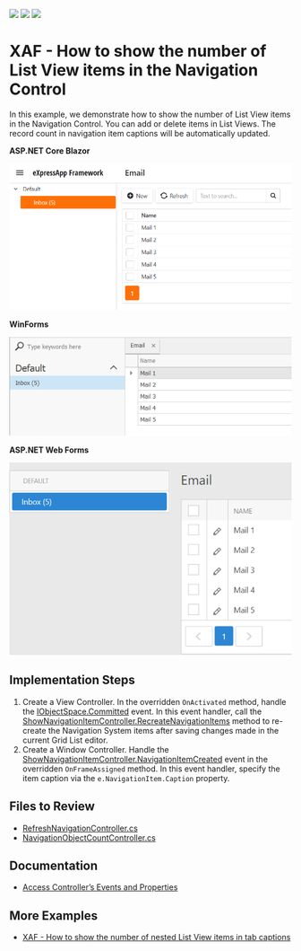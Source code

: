 <!-- default badges list -->
![](https://img.shields.io/endpoint?url=https://codecentral.devexpress.com/api/v1/VersionRange/372624392/21.1.3%2B)
[![](https://img.shields.io/badge/Open_in_DevExpress_Support_Center-FF7200?style=flat-square&logo=DevExpress&logoColor=white)](https://supportcenter.devexpress.com/ticket/details/T1002750)
[![](https://img.shields.io/badge/📖_How_to_use_DevExpress_Examples-e9f6fc?style=flat-square)](https://docs.devexpress.com/GeneralInformation/403183)
<!-- default badges end -->
# XAF - How to show the number of List View items in the Navigation Control

In this example, we demonstrate how to show the number of List View items in the Navigation Control. You can add or delete items in List Views. The record count in navigation item captions will be automatically updated. 

**ASP.NET Core Blazor**

<img src="./media/example-blazor.png" width="600">

**WinForms**

<img src="./media/example-win.png" width="600">


**ASP.NET Web Forms**

<img src="./media/example-web.png" width="600">


## Implementation Steps

1. Create a View Controller. In the overridden `OnActivated` method, handle the [IObjectSpace.Committed](https://docs.devexpress.com/eXpressAppFramework/DevExpress.ExpressApp.IObjectSpace.Committed) event. In this event handler, call the [ShowNavigationItemController.RecreateNavigationItems](https://docs.devexpress.com/eXpressAppFramework/DevExpress.ExpressApp.SystemModule.ShowNavigationItemController.RecreateNavigationItems) method to re-create the Navigation System items after saving changes made in the current Grid List editor.
2. Create a Window Controller. Handle the [ShowNavigationItemController.NavigationItemCreated](https://docs.devexpress.com/eXpressAppFramework/DevExpress.ExpressApp.SystemModule.ShowNavigationItemController.NavigationItemCreated) event in the overridden `OnFrameAssigned` method. In this event handler, specify the item caption via the `e.NavigationItem.Caption` property.

<!-- default file list --> 
## Files to Review

* [RefreshNavigationController.cs](./ItemCount/Module/CS/ItemCount.Module/Controllers/RefreshNavigationController.cs) 
* [NavigationObjectCountController.cs](./ItemCount/Module/CS/ItemCount.Module/Controllers/NavigationObjectCountController.cs) 
<!-- default file list end -->

## Documentation

- [Access Controller’s Events and Properties](https://docs.devexpress.com/eXpressAppFramework/112676/concepts/controllers-and-actions/customize-controllers-and-actions#access-controllers-events-and-properties)

## More Examples

- [XAF - How to show the number of nested List View items in tab captions](https://github.com/DevExpress-Examples/XAF-How-to-show-the-number-of-nested-list-views-items-in-tab-captions)
